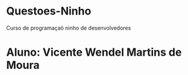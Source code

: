 # Questoes-Ninho
Curso de programaçaõ ninho de desenvolvedores
# Aluno: Vicente Wendel Martins de Moura
